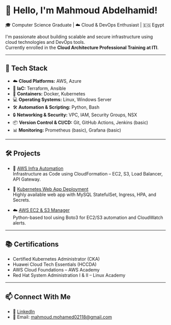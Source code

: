 # 👋 Hello, I'm Mahmoud Abdelhamid!

🎓 Computer Science Graduate | ☁️ Cloud & DevOps Enthusiast | 🇪🇬 Egypt

I'm passionate about building scalable and secure infrastructure using cloud technologies and DevOps tools.  
Currently enrolled in the **Cloud Architecture Professional Training at ITI**.

---

## 🚀 Tech Stack

- ☁️ **Cloud Platforms:** AWS, Azure  
- 🧱 **IaC:** Terraform, Ansible  
- 🐳 **Containers:** Docker, Kubernetes  
- 💻 **Operating Systems:** Linux, Windows Server  
- 🛠️ **Automation & Scripting:** Python, Bash  
- 🔒 **Networking & Security:** VPC, IAM, Security Groups, NSX  
- 📦 **Version Control & CI/CD:** Git, GitHub Actions, Jenkins (basic) 
- 📊 **Monitoring:** Prometheus (basic), Grafana (basic) 

---

## 🛠️ Projects

- 🔧 [AWS Infra Automation](https://github.com/Mahmoudmohamed811/Aws-Infra)  
  Infrastructure as Code using CloudFormation – EC2, S3, Load Balancer, API Gateway.

- 🐳 [Kubernetes Web App Deployment](https://github.com/Mahmoudmohamed811/Kubernetes-Web-App-Deployment-Minikube)  
  Highly available web app with MySQL StatefulSet, Ingress, HPA, and Secrets.

- ☁️ [AWS EC2 & S3 Manager](https://github.com/Mahmoudmohamed811/aws-ec2-s3-manager)  
  Python-based tool using Boto3 for EC2/S3 automation and CloudWatch alerts.

---

## 📚 Certifications

- Certified Kubernetes Administrator (CKA)
- Huawei Cloud Tech Essentials (HCCDA)
- AWS Cloud Foundations – AWS Academy
- Red Hat System Administration I & II – Linux Academy

---

## 📫 Connect With Me

- 💼 [LinkedIn](https://linkedin.com/in/mahmoud-abdulhamed)
- 📧 Email: mahmoud.mohamed02118@gmail.com
